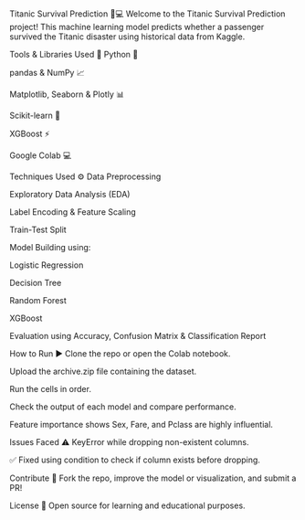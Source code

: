 Titanic Survival Prediction 🚢💻
Welcome to the Titanic Survival Prediction project! This machine learning model predicts whether a passenger survived the Titanic disaster using historical data from Kaggle.



Tools & Libraries Used 🧰
Python 🐍

pandas & NumPy 📈

Matplotlib, Seaborn & Plotly 📊

Scikit-learn 🧠

XGBoost ⚡

Google Colab 💻

Techniques Used ⚙️
Data Preprocessing

Exploratory Data Analysis (EDA)

Label Encoding & Feature Scaling

Train-Test Split

Model Building using:

Logistic Regression

Decision Tree

Random Forest

XGBoost

Evaluation using Accuracy, Confusion Matrix & Classification Report

How to Run ▶️
Clone the repo or open the Colab notebook.

Upload the archive.zip file containing the dataset.

Run the cells in order.

Check the output of each model and compare performance.



Feature importance shows Sex, Fare, and Pclass are highly influential.

Issues Faced ⚠️
KeyError while dropping non-existent columns.

✅ Fixed using condition to check if column exists before dropping.

Contribute 🤝
Fork the repo, improve the model or visualization, and submit a PR!

License 📄
Open source for learning and educational purposes.


